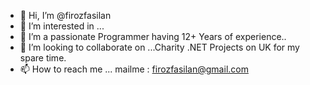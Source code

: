 - 👋 Hi, I’m @firozfasilan
- 👀 I’m interested in ...
- 🌱 I’m a passionate Programmer having 12+ Years of experience..
- 💞️ I’m looking to collaborate on ...Charity .NET Projects on UK for my spare time.
- 📫 How to reach me ... mailme : firozfasilan@gmail.com

<!---
firozfasilan/firozfasilan is a ✨ special ✨ repository because its `README.md` (this file) appears on your GitHub profile.
You can click the Preview link to take a look at your changes.
--->
